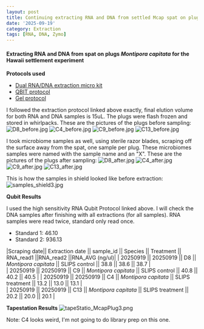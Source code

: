 ```yaml
---
layout: post
title: Continuing extracting RNA and DNA from settled Mcap spat on plugs, Hawaii - 091925
date: '2025-09-19'
category: Extraction
tags: [RNA, DNA, Zymo]
---
```


#### Extracting RNA and DNA from spat on plugs _Montipora capitata_ for the Hawaii settlement experiment

**Protocols used**

- [Dual RNA/DNA extraction micro kit](https://fscucchia-labnotebooks.github.io/FScucchia_Putnam_Lab_Notebook/DNA-RNA-extraction-Zymo-micro-kit/)
- [QBIT protocol](https://github.com/meschedl/MESPutnam_Open_Lab_Notebook/blob/master/_posts/2019-03-08-Qubit-Protocol.md)
- [Gel protocol](https://github.com/Kterpis/Putnam_Lab_Notebook/blob/master/_posts/2021-10-08-20211008-RNA-DNA-extractions-from-E5-project.md)

I followed the extraction protocol linked above exactly, final elution volume for both RNA and DNA samples is 15uL. 
The plugs were flash frozen and stored in whirlpacks. These are the pictures of the plugs before sampling:
![D8_before.jpg](https://github.com/FScucchia-LabNotebooks/FScucchia_Putnam_Lab_Notebook/blob/master/images/D8_before.jpg?raw=true)
![C4_before.jpg](https://github.com/FScucchia-LabNotebooks/FScucchia_Putnam_Lab_Notebook/blob/master/images/C4_before.jpg?raw=true)
![C9_before.jpg](https://github.com/FScucchia-LabNotebooks/FScucchia_Putnam_Lab_Notebook/blob/master/images/C9_before.jpg?raw=true)
![C13_before.jpg](https://github.com/FScucchia-LabNotebooks/FScucchia_Putnam_Lab_Notebook/blob/master/images/C13_before.jpg?raw=true)

I took microbiome samples as well, using sterile razor blades, scraping off the surface away from the spat, one sample per plug. These microbiomes samples were named with the sample name and an "X". These are the pictures of the plugs after sampling:
![D8_after.jpg](https://github.com/FScucchia-LabNotebooks/FScucchia_Putnam_Lab_Notebook/blob/master/images/D8_after.jpg?raw=true)
![C4_after.jpg](https://github.com/FScucchia-LabNotebooks/FScucchia_Putnam_Lab_Notebook/blob/master/images/C4_after.jpg?raw=true)
![C9_after.jpg](https://github.com/FScucchia-LabNotebooks/FScucchia_Putnam_Lab_Notebook/blob/master/images/C9_after.jpg?raw=true)
![C13_after.jpg](https://github.com/FScucchia-LabNotebooks/FScucchia_Putnam_Lab_Notebook/blob/master/images/C13_after.jpg?raw=true)

This is how the samples in shield looked like before extraction:
![samples_shield3.jpg](https://github.com/FScucchia-LabNotebooks/FScucchia_Putnam_Lab_Notebook/blob/master/images/samples_shield3.jpg?raw=true)

**Qubit Results**

I used the high sensitivity RNA Qubit Protocol linked above. I will check the DNA samples after finishing with all extractions (for all samples). RNA samples were read twice, standard only read once.

- Standard 1: 46.10
- Standard 2: 936.13

|Scraping date|| Extraction date || sample_id || Species || Treatment || RNA_read1 ||RNA_read2 ||RNA_AVG (ng/ul)|
| 20250919 || 20250919 || D8 || *Montipora capitata*  || SLIPS control  || 38.8   || 38.6     || 38.7  |           
| 20250919 || 20250919 || C9  || *Montipora capitata* || SLIPS control   ||  40.8     ||  40.2   || 40.5  |
| 20250919 || 20250919 || C4 || *Montipora capitata*  || SLIPS treatment   || 13.2   || 13.0     || 13.1  |           
| 20250919 || 20250919 || C13  || *Montipora capitata* || SLIPS treatment  ||  20.2     ||  20.0    || 20.1  |

**Tapestation Results**
![tapeStatio_McapPlug3.png](https://github.com/FScucchia-LabNotebooks/FScucchia_Putnam_Lab_Notebook/blob/master/images/tapeStatio_McapPlug3.png?raw=true)

Note: C4 looks weird, I'm not going to do library prep on this one.




